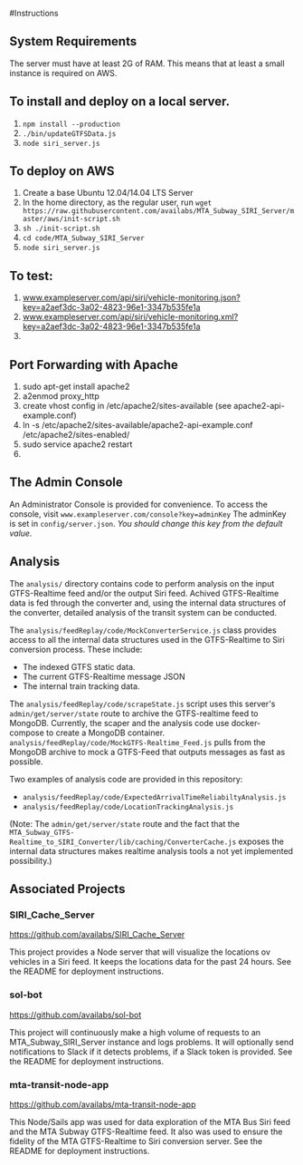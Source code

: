 #Instructions
## System Requirements
The server must have at least 2G of RAM. This means that at least a small instance is required on AWS.

## To install and deploy on a local server.
1. `npm install --production`
2. `./bin/updateGTFSData.js`
3. `node siri_server.js`

## To deploy on AWS
1. Create a base Ubuntu 12.04/14.04 LTS Server
2. In the home directory, as the regular user, run
    `wget https://raw.githubusercontent.com/availabs/MTA_Subway_SIRI_Server/master/aws/init-script.sh`
3. `sh ./init-script.sh`
4. `cd code/MTA_Subway_SIRI_Server`
5. `node siri_server.js`

## To test: 
1. www.exampleserver.com/api/siri/vehicle-monitoring.json?key=a2aef3dc-3a02-4823-96e1-3347b535fe1a
2. www.exampleserver.com/api/siri/vehicle-monitoring.xml?key=a2aef3dc-3a02-4823-96e1-3347b535fe1a
3. 

## Port Forwarding with Apache
1. sudo apt-get install apache2
2. a2enmod proxy_http
3. create vhost config in /etc/apache2/sites-available (see apache2-api-example.conf)
4. ln -s  /etc/apache2/sites-available/apache2-api-example.conf /etc/apache2/sites-enabled/
5. sudo service apache2 restart
6. 

## The Admin Console
An Administrator Console is provided for convenience. To access the console, visit
`www.exampleserver.com/console?key=adminKey`
The adminKey is set in `config/server.json`. *You should change this key from the default value.*

## Analysis
The `analysis/` directory contains code to perform analysis on the input GTFS-Realtime feed and/or 
the output Siri feed.  Achived GTFS-Realtime data is fed through the converter and, 
using the internal data structures of the converter, detailed analysis of the transit system can be conducted.

The `analysis/feedReplay/code/MockConverterService.js` class provides access to all the
internal data structures used in the GTFS-Realtime to Siri conversion process. These include:
+ The indexed GTFS static data.
+ The current GTFS-Realtime message JSON
+ The internal train tracking data.

The `analysis/feedReplay/code/scrapeState.js` script uses this server's `admin/get/server/state`
route to archive the GTFS-realtime feed to MongoDB. Currently, the scaper and the analysis code
use docker-compose to create a MongoDB container. `analysis/feedReplay/code/MockGTFS-Realtime_Feed.js`
pulls from the MongoDB archive to mock a GTFS-Feed that outputs messages as fast as possible.

Two examples of analysis code are provided in this repository:
+ `analysis/feedReplay/code/ExpectedArrivalTimeReliabiltyAnalysis.js`
+ `analysis/feedReplay/code/LocationTrackingAnalysis.js`

(Note: The `admin/get/server/state` route and the fact that the `MTA_Subway_GTFS-Realtime_to_SIRI_Converter/lib/caching/ConverterCache.js` exposes the internal data structures makes realtime analysis tools a not yet implemented possibility.)

## Associated Projects

### SIRI_Cache_Server
https://github.com/availabs/SIRI_Cache_Server

This project provides a Node server that will visualize the locations ov vehicles in a Siri feed. It keeps the locations data for the past 24 hours. See the README for deployment instructions.

### sol-bot
https://github.com/availabs/sol-bot

This project will continuously make a high volume of requests to an MTA_Subway_SIRI_Server instance
and logs problems.  It will optionally send notifications to Slack if it detects problems, if a Slack 
token is provided. See the README for deployment instructions.

### mta-transit-node-app 
https://github.com/availabs/mta-transit-node-app

This Node/Sails app was used for data exploration of the MTA Bus Siri feed and the MTA Subway GTFS-Realtime feed.
It also was used to ensure the fidelity of the MTA GTFS-Realtime to Siri conversion server. See the README for deployment instructions.


